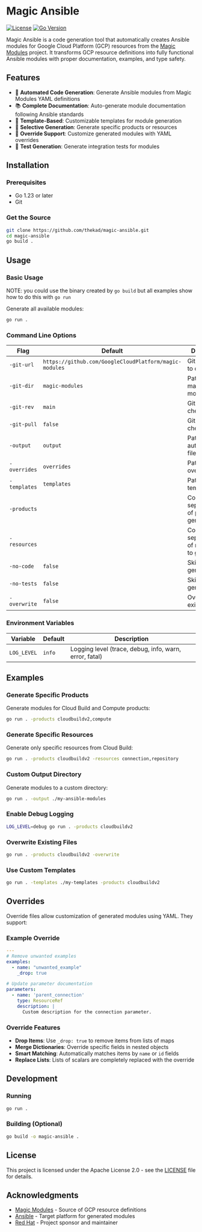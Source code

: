 # Magic Ansible

[![License](https://img.shields.io/badge/License-Apache%202.0-blue.svg)](LICENSE)
[![Go Version](https://img.shields.io/badge/Go-1.23+-blue.svg)](https://golang.org/)

Magic Ansible is a code generation tool that automatically creates Ansible modules for Google Cloud Platform (GCP) resources from the [Magic Modules](https://github.com/GoogleCloudPlatform/magic-modules) project. It transforms GCP resource definitions into fully functional Ansible modules with proper documentation, examples, and type safety.

## Features

- 🚀 **Automated Code Generation**: Generate Ansible modules from Magic Modules YAML definitions
- 📚 **Complete Documentation**: Auto-generate module documentation following Ansible standards
- 🔧 **Template-Based**: Customizable templates for module generation
- 🎯 **Selective Generation**: Generate specific products or resources
- 🔄 **Override Support**: Customize generated modules with YAML overrides
- 🧪 **Test Generation**: Generate integration tests for modules

## Installation

### Prerequisites

- Go 1.23 or later
- Git

### Get the Source

```bash
git clone https://github.com/thekad/magic-ansible.git
cd magic-ansible
go build .
```

## Usage

### Basic Usage

NOTE: you could use the binary created by `go build` but all examples show how to do this with `go run`

Generate all available modules:

```bash
go run .
```

### Command Line Options

| Flag | Default | Description |
|------|---------|-------------|
| `-git-url` | `https://github.com/GoogleCloudPlatform/magic-modules` | Git repository to clone |
| `-git-dir` | `magic-modules` | Path to clone magic modules repo |
| `-git-rev` | `main` | Git revision to checkout |
| `-git-pull` | `false` | Git pull before checkout |
| `-output` | `output` | Path to write autogenerated files |
| `-overrides` | `overrides` | Path to override files |
| `-templates` | `templates` | Path to template files |
| `-products` | | Comma-separated list of products to generate |
| `-resources` | | Comma-separated list of resources to generate |
| `-no-code` | `false` | Skip code generation |
| `-no-tests` | `false` | Skip test generation |
| `-overwrite` | `false` | Overwrite existing files |

### Environment Variables

| Variable | Default | Description |
|----------|---------|-------------|
| `LOG_LEVEL` | `info` | Logging level (trace, debug, info, warn, error, fatal) |

## Examples

### Generate Specific Products

Generate modules for Cloud Build and Compute products:

```bash
go run . -products cloudbuildv2,compute
```

### Generate Specific Resources

Generate only specific resources from Cloud Build:

```bash
go run . -products cloudbuildv2 -resources connection,repository
```

### Custom Output Directory

Generate modules to a custom directory:

```bash
go run . -output ./my-ansible-modules
```

### Enable Debug Logging

```bash
LOG_LEVEL=debug go run . -products cloudbuildv2
```

### Overwrite Existing Files

```bash
go run . -products cloudbuildv2 -overwrite
```

### Use Custom Templates

```bash
go run . -templates ./my-templates -products cloudbuildv2
```

## Overrides

Override files allow customization of generated modules using YAML. They support:

### Example Override

```yaml
---
# Remove unwanted examples
examples:
  - name: "unwanted_example"
    _drop: true

# Update parameter documentation
parameters:
  - name: 'parent_connection'
    type: ResourceRef
    description: |
      Custom description for the connection parameter.
```

### Override Features

- **Drop Items**: Use `_drop: true` to remove items from lists of maps
- **Merge Dictionaries**: Override specific fields in nested objects
- **Smart Matching**: Automatically matches items by `name` or `id` fields
- **Replace Lists**: Lists of scalars are completely replaced with the override

## Development

### Running

```bash
go run .
```

### Building (Optional)

```bash
go build -o magic-ansible .
```

## License

This project is licensed under the Apache License 2.0 - see the [LICENSE](LICENSE) file for details.

## Acknowledgments

- [Magic Modules](https://github.com/GoogleCloudPlatform/magic-modules) - Source of GCP resource definitions
- [Ansible](https://github.com/ansible/ansible) - Target platform for generated modules
- [Red Hat](https://www.redhat.com/) - Project sponsor and maintainer
